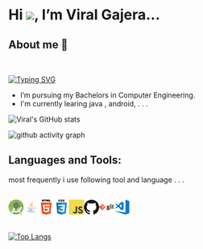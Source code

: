 # Hi <img width="30px" src="https://raw.githubusercontent.com/TheDudeThatCode/TheDudeThatCode/master/Assets/Hi.gif" />, I’m Viral Gajera...

## About me 🚀 
<br>

<!-- typing text -->
<!-- [![Typing SVG](https://readme-typing-svg.herokuapp.com/?lines=First+line+of+text;Second+line+of+text)](https://git.io/typing-svg) -->
[![Typing SVG](https://readme-typing-svg.herokuapp.com/?lines=L+e+a+r+n+i+n+g+.+.+.+.&color=5094f0)](https://git.io/typing-svg)

* I’m pursuing my Bachelors in Computer Engineering.
* I'm currently learing java , android, . . .

<!-- git hub stats -->
![Viral's GitHub stats](https://github-readme-stats.vercel.app/api?username=Viral-Gajera&show_icons=true)

<!-- activity graph -->
 ![github activity graph](https://activity-graph.herokuapp.com/graph?username=Viral-Gajera&theme=minimal&layout=compact&title_color=FF69B4&hide_border=true&area=true)
</div>


## Languages and Tools:

most frequently i use following tool and language . . .<br><br>

<!-- tool and language icon -->
<img align="left" alt="Android" width="30px" src="https://github.com/Viral-Gajera/Viral-Gajera/blob/d5591868c4d8e0e06fd80386fda72e2e453a4ec9/icon/Android_Studio_Icon_(2014-2019).svg.png" />
<img align="left" alt="Java" width="30px" src="https://github.com/Viral-Gajera/Viral-Gajera/blob/d1d34a1bf942b7c38086a8e3db2c5a868e03e43f/icon/java_icon.png" />
<img align="left" alt="HTML5" width="30px" src="https://raw.githubusercontent.com/github/explore/80688e429a7d4ef2fca1e82350fe8e3517d3494d/topics/html/html.png" />
<img align="left" alt="CSS3" width="30px" src="https://raw.githubusercontent.com/github/explore/80688e429a7d4ef2fca1e82350fe8e3517d3494d/topics/css/css.png" />
<img align="left" alt="JavaScript" width="30px" src="https://raw.githubusercontent.com/github/explore/80688e429a7d4ef2fca1e82350fe8e3517d3494d/topics/javascript/javascript.png" />
<img align="left" alt="GitHub" width="30px" src="https://raw.githubusercontent.com/github/explore/78df643247d429f6cc873026c0622819ad797942/topics/github/github.png" />
<img align="left" alt="Git" width="30px" src="https://raw.githubusercontent.com/github/explore/80688e429a7d4ef2fca1e82350fe8e3517d3494d/topics/git/git.png" />
<img align="left" alt="Visual Studio Code" width="30px" src="https://raw.githubusercontent.com/github/explore/80688e429a7d4ef2fca1e82350fe8e3517d3494d/topics/visual-studio-code/visual-studio-code.png" />


<br>
<br>
<br>



<!-- most used language -->
[![Top Langs](https://github-readme-stats.vercel.app/api/top-langs/?username=Viral-Gajera&hide=TeX)](https://github.com/anuraghazra/github-readme-stats)


<!-- recant git hub activity -->




<!-- waka time profile -->
<!-- [![willianrod's wakatime stats](https://github-readme-stats.vercel.app/api/wakatime?username=ViralGajera)](https://github.com/anuraghazra/github-readme-stats) -->
